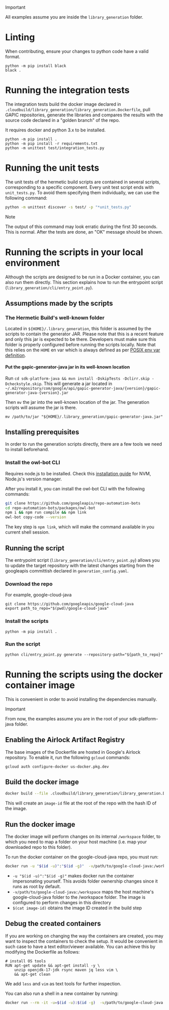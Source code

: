 > [!IMPORTANT]
> All examples assume you are inside the `library_generation` folder.


# Linting

When contributing, ensure your changes to python code have a valid format.

```
python -m pip install black
black .
```

# Running the integration tests

The integration tests build the docker image declared in
`.cloudbuild/library_generation/library_generation.Dockerfile`, pull GAPIC
repositories, generate the libraries and compares the results with the source
code declared in a "golden branch" of the repo.

It requires docker and python 3.x to be installed.

```
python -m pip install .
python -m pip install -r requirements.txt
python -m unittest test/integration_tests.py
```

# Running the unit tests

The unit tests of the hermetic build scripts are contained in several scripts,
corresponding to a specific component.
Every unit test script ends with `unit_tests.py`.
To avoid them specifying them individually, we can use the following command:

```bash
python -m unittest discover -s test/ -p "*unit_tests.py"
```

> [!NOTE]
> The output of this command may look erratic during the first 30 seconds.
> This is normal. After the tests are done, an "OK" message should be shown.

# Running the scripts in your local environment

Although the scripts are designed to be run in a Docker container, you can also
run them directly.
This section explains how to run the entrypoint script
(`library_generation/cli/entry_point.py`).

## Assumptions made by the scripts
### The Hermetic Build's well-known folder
Located in `${HOME}/.library_generation`, this folder is assumed by the scripts
to contain the generator JAR. 
Please note that this is a recent feature and only this jar is expected to be
there. 
Developers must make sure this folder is properly configured before running the
scripts locally.
Note that this relies on the `HOME` en var which is always defined as per
[POSIX env var definition](https://pubs.opengroup.org/onlinepubs/9699919799/basedefs/V1_chap08.html).

#### Put the gapic-generator-java jar in its well-known location

Run `cd sdk-platform-java && mvn install -DskipTests -Dclirr.skip
-Dcheckstyle.skip`. 
This will generate a jar located in
`~/.m2/repository/com/google/api/gapic-generator-java/{version}/gapic-generator-java-{version}.jar`

Then `mv` the jar into the well-known location of the jar. 
The generation scripts will assume the jar is there.

```shell
mv /path/to/jar "${HOME}/.library_generation/gapic-generator-java.jar"
```



## Installing prerequisites

In order to run the generation scripts directly, there are a few tools we
need to install beforehand.

### Install the owl-bot CLI

Requires node.js to be installed.
Check this [installation guide](https://github.com/nvm-sh/nvm?tab=readme-ov-file#install--update-script)
for NVM, Node.js's version manager.

After you install it, you can install the owl-bot CLI with the following
commands:
```bash
git clone https://github.com/googleapis/repo-automation-bots
cd repo-automation-bots/packages/owl-bot
npm i && npm run compile && npm link
owl-bot copy-code --version
```

The key step is `npm link`, which will make the command available in you current
shell session.


## Running the script
The entrypoint script (`library_generation/cli/entry_point.py`) allows you to
update the target repository with the latest changes starting from the
googleapis committish declared in `generation_config.yaml`.

### Download the repo
For example, google-cloud-java
```
git clone https://github.com/googleapis/google-cloud-java
export path_to_repo="$(pwd)/google-cloud-java"
```

### Install the scripts
```
python -m pip install .
```

### Run the script
```
python cli/entry_point.py generate --repository-path="${path_to_repo}"
```


# Running the scripts using the docker container image
This is convenient in order to avoid installing the dependencies manually. 

> [!IMPORTANT]
> From now, the examples assume you are in the root of your sdk-platform-java
> folder.

## Enabling the Airlock Artifact Registry
The base images of the Dockerfile are hosted in Google's Airlock repository.
To enable it, run the following `gcloud` commands:

```shell
gcloud auth configure-docker us-docker.pkg.dev
```

## Build the docker image
```bash
docker build --file .cloudbuild/library_generation/library_generation.Dockerfile --iidfile image-id .
```

This will create an `image-id` file at the root of the repo with the hash ID of
the image.

## Run the docker image
The docker image will perform changes on its internal `/workspace` folder, 
to which you need to map a folder on your host machine (i.e. map your downloaded
repo to this folder).

To run the docker container on the google-cloud-java repo, you must run:
```bash
docker run -u "$(id -u)":"$(id -g)"  -v/path/to/google-cloud-java:/workspace $(cat image-id)
```

 * `-u "$(id -u)":"$(id -g)"` makes docker run the container impersonating
   yourself. This avoids folder ownership changes since it runs as root by
   default.
 * `-v/path/to/google-cloud-java:/workspace` maps the host machine's
   google-cloud-java folder to the /workspace folder. The image is configured to
   perform changes in this directory
 * `$(cat image-id)` obtains the image ID created in the build step

## Debug the created containers
If you are working on changing the way the containers are created, you may want
to inspect the containers to check the setup.
It would be convenient in such case to have a text editor/viewer available. 
You can achieve this by modifying the Dockerfile as follows:

```docker
# install OS tools
RUN apt-get update && apt-get install -y \
	unzip openjdk-17-jdk rsync maven jq less vim \
	&& apt-get clean
```

We add `less` and `vim` as text tools for further inspection.

You can also run a shell in a new container by running:

```bash
docker run --rm -it -u=$(id -u):$(id -g)  -v/path/to/google-cloud-java:/workspace --entrypoint="bash" $(cat image-id)
```

